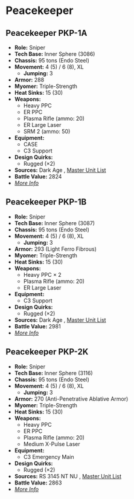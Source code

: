 # Peacekeeper 

## Peacekeeper PKP-1A 

- **Role:** Sniper 
- **Tech Base:** Inner Sphere (3086) 
- **Chassis:** 95 tons (Endo Steel) 
- **Movement:** 4 (5) / 6 (8), XL 
  - **Jumping:** 3 
- **Armor:** 288 
- **Myomer:** Triple-Strength 
- **Heat Sinks:** 15 (30) 
- **Weapons:** 
  - Heavy PPC 
  - ER PPC 
  - Plasma Rifle (ammo: 20) 
  - ER Large Laser 
  - SRM 2 (ammo: 50) 
- **Equipment:** 
  - CASE 
  - C3 Support 
- **Design Quirks:** 
  - Rugged (×2) 
- **Sources:** Dark Age , [Master Unit List](http://masterunitlist.info/Unit/Details/2452) 
- **Battle Value:** 2824 
- [*More Info*](peacekeeper/peacekeeper_pkp-1a.md) 

## Peacekeeper PKP-1B 

- **Role:** Sniper 
- **Tech Base:** Inner Sphere (3087) 
- **Chassis:** 95 tons (Endo Steel) 
- **Movement:** 4 (5) / 6 (8), XL 
  - **Jumping:** 3 
- **Armor:** 293 (Light Ferro Fibrous) 
- **Myomer:** Triple-Strength 
- **Heat Sinks:** 15 (30) 
- **Weapons:** 
  - Heavy PPC × 2 
  - Plasma Rifle (ammo: 20) 
  - ER Large Laser 
- **Equipment:** 
  - C3 Support 
- **Design Quirks:** 
  - Rugged (×2) 
- **Sources:** Dark Age , [Master Unit List](http://masterunitlist.info/Unit/Details/2453) 
- **Battle Value:** 2981 
- [*More Info*](peacekeeper/peacekeeper_pkp-1b.md) 

## Peacekeeper PKP-2K 

- **Role:** Sniper 
- **Tech Base:** Inner Sphere (3116) 
- **Chassis:** 95 tons (Endo Steel) 
- **Movement:** 4 (5) / 6 (8), XL 
  - **Jumping:** 3 
- **Armor:** 270 (Anti-Penetrative Ablative Armor) 
- **Myomer:** Triple-Strength 
- **Heat Sinks:** 15 (30) 
- **Weapons:** 
  - Heavy PPC 
  - ER PPC 
  - Plasma Rifle (ammo: 20) 
  - Medium X-Pulse Laser 
- **Equipment:** 
  - C3 Emergency Main 
- **Design Quirks:** 
  - Rugged (×2) 
- **Sources:** RS 3145 NT NU , [Master Unit List](http://masterunitlist.info/Unit/Details/6836) 
- **Battle Value:** 2863 
- [*More Info*](peacekeeper/peacekeeper_pkp-2k.md) 

